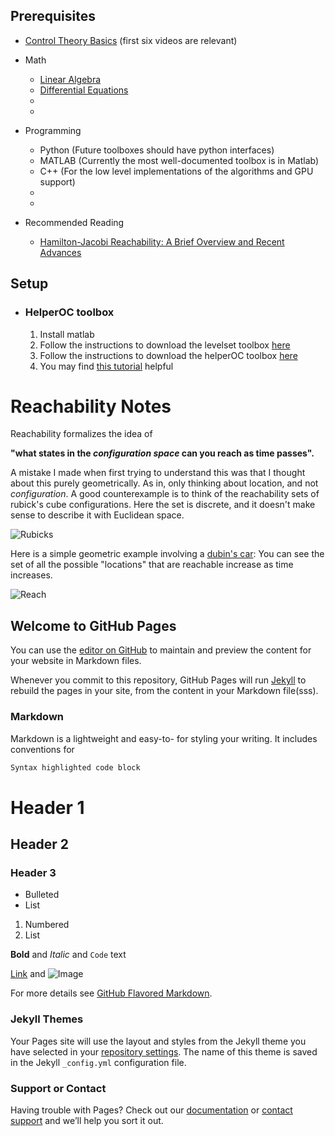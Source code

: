 
## Prerequisites 

- [Control Theory
  Basics](https://www.youtube.com/playlist?list=PLMrJAkhIeNNR20Mz-VpzgfQs5zrYi085m)
  (first six videos are relevant)


- Math 
  - [Linear Algebra](https://youtu.be/fNk_zzaMoSs)
  - [Differential Equations](https://youtu.be/p_di4Zn4wz4)
  - 
  - 


- Programming
    - Python (Future toolboxes should have python interfaces)
    - MATLAB (Currently the most well-documented toolbox is in Matlab)
    - C++ (For the low level implementations of the algorithms and GPU support)
    - 
    - 


- Recommended Reading
    - [Hamilton-Jacobi Reachability: A Brief Overview and Recent
      Advances](https://arxiv.org/abs/1709.07523)
    

## Setup

- ### HelperOC toolbox

    1. Install matlab
    2. Follow the instructions to download the levelset toolbox [here](https://www.cs.ubc.ca/~mitchell/ToolboxLS/)
    3. Follow the instructions to download the helperOC toolbox [here](https://github.com/HJReachability/helperOC)
    4. You may find [this tutorial](https://youtu.be/iWsfc107nRc) helpful

# Reachability Notes 

Reachability formalizes the idea of 

**"what states in the _configuration space_ can you reach as time passes".**

A mistake I made when first trying to understand this
was that I thought about this purely geometrically. As in, only thinking about
location, and not _configuration_. A good counterexample is to think of the
reachability sets of rubick's cube configurations. Here the set is discrete, and
it doesn't make sense to describe it with Euclidean space.

![Rubicks](https://media.giphy.com/media/kFuavIYvRQZGg/giphy.gif)

Here is a simple geometric example involving a [dubin's car](https://gieseanw.wordpress.com/2012/10/21/a-comprehensive-step-by-step-tutorial-to-computing-dubins-paths/): You can see the set of all the possible
"locations" that are reachable increase as time increases.  

![Reach](https://i.imgur.com/OPUjO6G.gif)



## Welcome to GitHub Pages


You can use the [editor on GitHub](https://github.com/rvl-lab-utoronto/backwards-reachability/edit/gh-pages/index.md) to maintain and preview the content for your website in Markdown files.

Whenever you commit to this repository, GitHub Pages will run [Jekyll](https://jekyllrb.com/) to rebuild the pages in your site, from the content in your Markdown file(sss).

### Markdown

Markdown is a lightweight and easy-to- for styling your writing. It includes conventions for

```markdown
Syntax highlighted code block
```
# Header 1
## Header 2
### Header 3

- Bulleted
- List

1. Numbered
2. List

**Bold** and _Italic_ and `Code` text

[Link](url) and ![Image](src)


For more details see [GitHub Flavored Markdown](https://guides.github.com/features/mastering-markdown/).

### Jekyll Themes

Your Pages site will use the layout and styles from the Jekyll theme you have selected in your [repository settings](https://github.com/rvl-lab-utoronto/backwards-reachability/settings). The name of this theme is saved in the Jekyll `_config.yml` configuration file.

### Support or Contact

Having trouble with Pages? Check out our [documentation](https://docs.github.com/categories/github-pages-basics/) or [contact support](https://github.com/contact) and we’ll help you sort it out.
